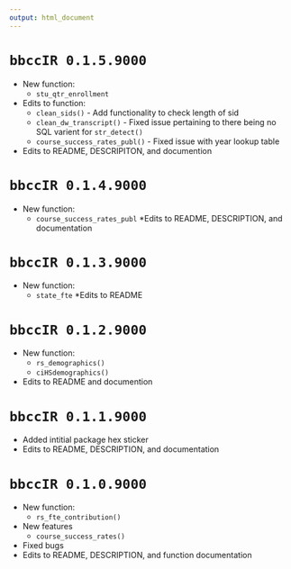 ```yaml
---
output: html_document
---
```


# `bbccIR 0.1.5.9000`
* New function:
  * `stu_qtr_enrollment`
* Edits to function:
  * `clean_sids()` - Add functionality to check length of sid
  * `clean_dw_transcript()` - Fixed issue pertaining to there being no SQL varient for `str_detect()`
  * `course_success_rates_publ()` - Fixed issue with year lookup table
* Edits to README, DESCRIPITON, and documention

# `bbccIR 0.1.4.9000`
* New function:
  * `course_success_rates_publ`
*Edits to README, DESCRIPTION, and documentation


# `bbccIR 0.1.3.9000`
* New function:
  * `state_fte`
*Edits to README

# `bbccIR 0.1.2.9000`
* New function:
  * `rs_demographics()`
  * `ciHSdemographics()`
* Edits to README and documention


# `bbccIR 0.1.1.9000`
* Added intitial package hex sticker
* Edits to README, DESCRIPTION, and documentation


# `bbccIR 0.1.0.9000`
* New function:
  * `rs_fte_contribution()`
* New features
  * `course_success_rates()`
* Fixed bugs
* Edits to README, DESCRIPTION, and function documentation

